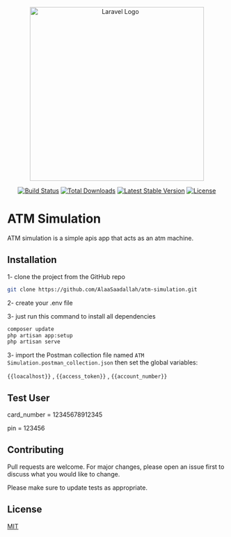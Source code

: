 <p align="center"><a href="https://laravel.com" target="_blank"><img src="https://play-lh.googleusercontent.com/HDvcBYx8o2RqTeviL40N_HyP-ccg68LH9Sa1MN_sEkxI8cOKwRYWS3XrEda38PolbT0" width="400" alt="Laravel Logo"></a></p>

<p align="center">
<a href="https://github.com/laravel/framework/actions"><img src="https://github.com/laravel/framework/workflows/tests/badge.svg" alt="Build Status"></a>
<a href="https://packagist.org/packages/laravel/framework"><img src="https://img.shields.io/packagist/dt/laravel/framework" alt="Total Downloads"></a>
<a href="https://packagist.org/packages/laravel/framework"><img src="https://img.shields.io/packagist/v/laravel/framework" alt="Latest Stable Version"></a>
<a href="https://packagist.org/packages/laravel/framework"><img src="https://img.shields.io/packagist/l/laravel/framework" alt="License"></a>
</p>

# ATM Simulation

ATM simulation is a simple apis app that acts as an atm machine.

## Installation

1- clone the project from the GitHub repo

```bash
git clone https://github.com/AlaaSaadallah/atm-simulation.git
```
2- create your .env file

3- just run this command to install all dependencies

```bash
composer update
php artisan app:setup
php artisan serve
```

3- import the Postman collection file named `ATM Simulation.postman_collection.json` then set the global variables:


`{{loacalhost}}` , `{{access_token}}` , `{{account_number}}`
 
## Test User

card_number = 12345678912345

pin = 123456


## Contributing

Pull requests are welcome. For major changes, please open an issue first
to discuss what you would like to change.

Please make sure to update tests as appropriate.

## License

[MIT](https://choosealicense.com/licenses/mit/)
